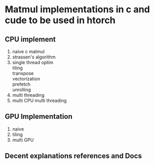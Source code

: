 # Matmul implementations in c and cude to be used in htorch




## CPU implement 
1. naive c matmul                    
2. strassen's algorithm                    
3. single thread optim  
      tiling                      
      transpose                   
      vectorization               
      prefetch                     
      unrolling                       
4. multi threading
5. multi CPU multi threading
## GPU Implementation 

1. naive
2. tiling
3. multi GPU 
## Decent explanations references and Docs 







